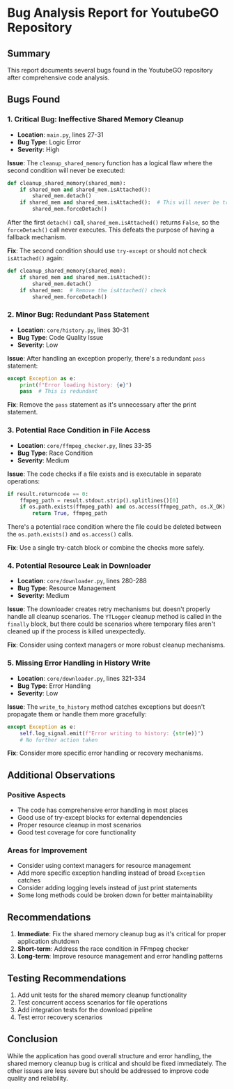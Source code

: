 # Bug Analysis Report for YoutubeGO Repository

## Summary
This report documents several bugs found in the YoutubeGO repository after comprehensive code analysis.

## Bugs Found

### 1. **Critical Bug: Ineffective Shared Memory Cleanup** 
- **Location**: `main.py`, lines 27-31
- **Bug Type**: Logic Error
- **Severity**: High

**Issue**: The `cleanup_shared_memory` function has a logical flaw where the second condition will never be executed:

```python
def cleanup_shared_memory(shared_mem):
    if shared_mem and shared_mem.isAttached():
        shared_mem.detach()
    if shared_mem and shared_mem.isAttached():  # This will never be true
        shared_mem.forceDetach()
```

After the first `detach()` call, `shared_mem.isAttached()` returns `False`, so the `forceDetach()` call never executes. This defeats the purpose of having a fallback mechanism.

**Fix**: The second condition should use `try-except` or should not check `isAttached()` again:

```python
def cleanup_shared_memory(shared_mem):
    if shared_mem and shared_mem.isAttached():
        shared_mem.detach()
    if shared_mem:  # Remove the isAttached() check
        shared_mem.forceDetach()
```

### 2. **Minor Bug: Redundant Pass Statement**
- **Location**: `core/history.py`, lines 30-31
- **Bug Type**: Code Quality Issue
- **Severity**: Low

**Issue**: After handling an exception properly, there's a redundant `pass` statement:

```python
except Exception as e:
    print(f"Error loading history: {e}")
    pass  # This is redundant
```

**Fix**: Remove the `pass` statement as it's unnecessary after the print statement.

### 3. **Potential Race Condition in File Access**
- **Location**: `core/ffmpeg_checker.py`, lines 33-35
- **Bug Type**: Race Condition
- **Severity**: Medium

**Issue**: The code checks if a file exists and is executable in separate operations:

```python
if result.returncode == 0:
    ffmpeg_path = result.stdout.strip().splitlines()[0]
    if os.path.exists(ffmpeg_path) and os.access(ffmpeg_path, os.X_OK):
        return True, ffmpeg_path
```

There's a potential race condition where the file could be deleted between the `os.path.exists()` and `os.access()` calls.

**Fix**: Use a single try-catch block or combine the checks more safely.

### 4. **Potential Resource Leak in Downloader**
- **Location**: `core/downloader.py`, lines 280-288
- **Bug Type**: Resource Management
- **Severity**: Medium

**Issue**: The downloader creates retry mechanisms but doesn't properly handle all cleanup scenarios. The `YTLogger` cleanup method is called in the `finally` block, but there could be scenarios where temporary files aren't cleaned up if the process is killed unexpectedly.

**Fix**: Consider using context managers or more robust cleanup mechanisms.

### 5. **Missing Error Handling in History Write**
- **Location**: `core/downloader.py`, lines 321-334
- **Bug Type**: Error Handling
- **Severity**: Low

**Issue**: The `write_to_history` method catches exceptions but doesn't propagate them or handle them more gracefully:

```python
except Exception as e:
    self.log_signal.emit(f"Error writing to history: {str(e)}")
    # No further action taken
```

**Fix**: Consider more specific error handling or recovery mechanisms.

## Additional Observations

### Positive Aspects
- The code has comprehensive error handling in most places
- Good use of try-except blocks for external dependencies
- Proper resource cleanup in most scenarios
- Good test coverage for core functionality

### Areas for Improvement
- Consider using context managers for resource management
- Add more specific exception handling instead of broad `Exception` catches
- Consider adding logging levels instead of just print statements
- Some long methods could be broken down for better maintainability

## Recommendations

1. **Immediate**: Fix the shared memory cleanup bug as it's critical for proper application shutdown
2. **Short-term**: Address the race condition in FFmpeg checker
3. **Long-term**: Improve resource management and error handling patterns

## Testing Recommendations

1. Add unit tests for the shared memory cleanup functionality
2. Test concurrent access scenarios for file operations
3. Add integration tests for the download pipeline
4. Test error recovery scenarios

## Conclusion

While the application has good overall structure and error handling, the shared memory cleanup bug is critical and should be fixed immediately. The other issues are less severe but should be addressed to improve code quality and reliability.